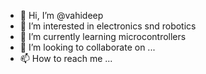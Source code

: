 - 👋 Hi, I’m @vahideep
- 👀 I’m interested in electronics snd robotics
- 🌱 I’m currently learning microcontrollers
- 💞️ I’m looking to collaborate on ...
- 📫 How to reach me ...

<!---
vahideep/vahideep is a ✨ special ✨ repository because its `README.md` (this file) appears on your GitHub profile.
You can click the Preview link to take a look at your changes.
--->
